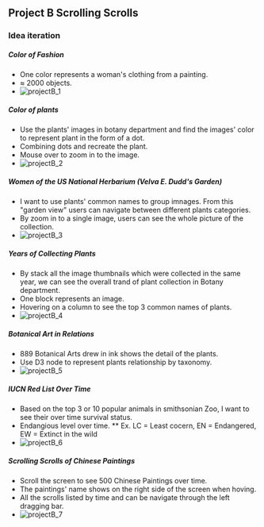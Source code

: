## Project B Scrolling Scrolls
### Idea iteration
##### Color of Fashion
* One color represents a woman's clothing from a painting.
* ≈ 2000 objects.
* ![projectB_1](https://user-images.githubusercontent.com/6037803/138577449-edc0d1ba-690c-41bc-bccd-8118a63f37c1.jpg)
##### Color of plants
* Use the plants' images in botany department and find the images' color to represent plant in the form of a dot.
* Combining dots and recreate the plant.
* Mouse over to zoom in to the image.
* ![projectB_2](https://user-images.githubusercontent.com/6037803/138577508-b1bda20f-5f41-481a-9b80-c60a16780e7c.jpg)
##### Women of the US National Herbarium (Velva E. Dudd's Garden)
* I want to use plants' common names to group imnages. From this "garden view" users can navigate between different plants categories.
* By zoom in to a single image, users can see the whole picture of the collection.
* ![projectB_3](https://user-images.githubusercontent.com/6037803/138577512-ac8edea4-a572-4ae4-a727-675648d9549d.jpg)
##### Years of Collecting Plants
* By stack all the image thumbnails which were collected in the same year, we can see the overall trand of plant collection in Botany department.
* One block represents an image.
* Hovering on a column to see the top 3 common names of plants.
* ![projectB_4](https://user-images.githubusercontent.com/6037803/138577515-9cd00505-0804-41c3-96b1-27257cc1ea1d.jpg)
##### Botanical Art in Relations
* 889 Botanical Arts drew in ink shows the detail of the plants.
* Use D3 node to represent plants relationship by taxonomy.
* ![projectB_5](https://user-images.githubusercontent.com/6037803/138577516-9f81b23c-0d28-4238-ab1a-1899e765341f.jpg)
##### IUCN Red List Over Time
* Based on the top 3 or 10 popular animals in smithsonian Zoo, I want to see their over time survival status.
* Endangious level over time.
** Ex. LC = Least cocern, EN = Endangered, EW = Extinct in the wild
* ![projectB_6](https://user-images.githubusercontent.com/6037803/138577517-c3e1d4f7-9b95-4a1d-b418-a4a387819007.jpg)
##### Scrolling Scrolls of Chinese Paintings
* Scroll the screen to see 500 Chinese Paintings over time.
* The paintings' name shows on the right side of the screen when hoving.
* All the scrolls listed by time and can be navigate through the left dragging bar.
* ![projectB_7](https://user-images.githubusercontent.com/6037803/138577518-43479d46-328c-4f1c-81f2-166ad9fef21f.jpg)
